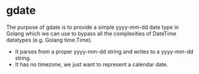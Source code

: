 gdate
=====

The purpose of gdate is to provide a simple yyyy-mm-dd date type in Golang which we can use to bypass all the complexities of DateTime datatypes (e.g. Golang time.Time).

* It parses from a proper yyyy-mm-dd string and writes to a yyyy-mm-dd string.
* It has no timezone, we just want to represent a calendar date.